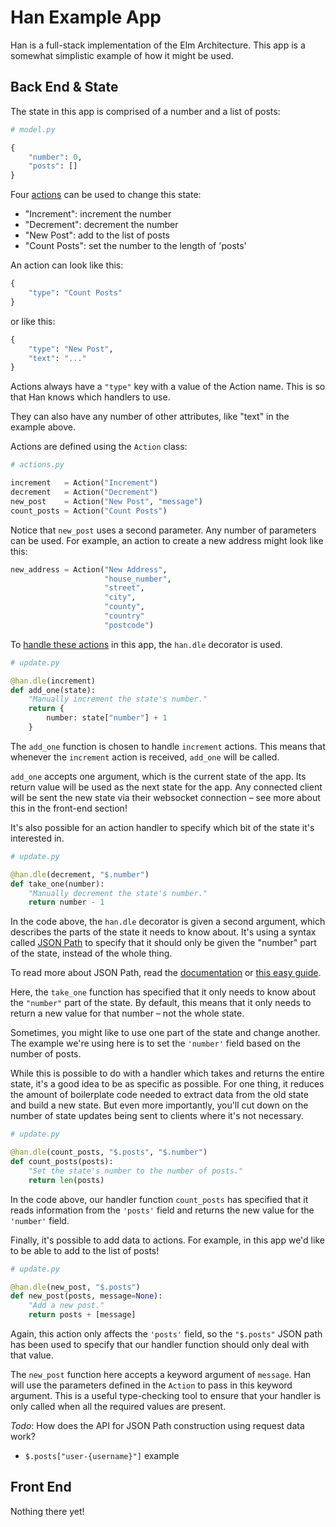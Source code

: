 # Han Example App

Han is a full-stack implementation of the Elm Architecture. This app
is a somewhat simplistic example of how it might be used.

## Back End & State

The state in this app is comprised of a number and a list of posts:

```python
# model.py

{
    "number": 0,
    "posts": []
}
```

Four [actions](actions.py) can be used to change this state:

- "Increment": increment the number
- "Decrement": decrement the number
- "New Post": add to the list of posts
- "Count Posts": set the number to the length of 'posts'

An action can look like this:

```python
{
    "type": "Count Posts"
}
```

or like this:

```python
{
    "type": "New Post",
    "text": "..."
}
```

Actions always have a `"type"` key with a value of the Action name. This is
so that Han knows which handlers to use.

They can also have any number of other attributes, like "text" in the example
above.

Actions are defined using the `Action` class:

```python
# actions.py

increment   = Action("Increment")
decrement   = Action("Decrement")
new_post    = Action("New Post", "message")
count_posts = Action("Count Posts")
```

Notice that `new_post` uses a second parameter. Any number of parameters can
be used. For example, an action to create a new address might look like this:

```python
new_address = Action("New Address",
                     "house_number",
                     "street",
                     "city",
                     "county",
                     "country"
                     "postcode")
```


To [handle these actions](update.py) in this app, the `han.dle` decorator is used.

```python
# update.py

@han.dle(increment)
def add_one(state):
    "Manually increment the state's number."
    return {
        number: state["number"] + 1
    }
```

The `add_one` function is chosen to handle `increment` actions. This means that
whenever the `increment` action is received, `add_one` will be called.

`add_one` accepts one argument, which is the current state of the app. Its
return value will be used as the next state for the app. Any connected client
will be sent the new state via their websocket connection – see more about this
in the front-end section!

It's also possible for an action handler to specify which bit of the state it's
interested in.

```python
# update.py

@han.dle(decrement, "$.number")
def take_one(number):
    "Manually decrement the state's number."
    return number - 1
```

In the code above, the `han.dle` decorator is given a second argument, which
describes the parts of the state it needs to know about. It's using a syntax
called [JSON Path](https://invalid.invalid) to specify that it should only be
given the "number" part of the state, instead of the whole thing.

To read more about JSON Path, read the [documentation]() or [this easy guide]().

Here, the `take_one` function has specified that it only needs to know about
the `"number"` part of the state. By default, this means that it only needs
to return a new value for that number – not the whole state.

Sometimes, you might like to use one part of the state and change another.
The example we're using here is to set the `'number'` field based on the
number of posts.

While this is possible to do with a handler which takes and returns the entire
state, it's a good idea to be as specific as possible. For one thing, it
reduces the amount of boilerplate code needed to extract data from the old
state and build a new state. But even more importantly, you'll cut down on
the number of state updates being sent to clients where it's not necessary.

```python
# update.py

@han.dle(count_posts, "$.posts", "$.number")
def count_posts(posts):
    "Set the state's number to the number of posts."
    return len(posts)
```

In the code above, our handler function `count_posts` has specified that it
reads information from the `'posts'` field and returns the new value for the
`'number'` field.

Finally, it's possible to add data to actions. For example, in this app we'd
like to be able to add to the list of posts!

```python
# update.py

@han.dle(new_post, "$.posts")
def new_post(posts, message=None):
    "Add a new post."
    return posts + [message]
```

Again, this action only affects the `'posts'` field, so the `"$.posts"` JSON
path has been used to specify that our handler function should only deal with
that value.

The `new_post` function here accepts a keyword argument of `message`. Han will
use the parameters defined in the `Action` to pass in this keyword argument.
This is a useful type-checking tool to ensure that your handler is only called
when all the required values are present.


*Todo*: How does the API for JSON Path construction using request data work?
* `$.posts["user-{username}"]` example


## Front End
Nothing there yet!
